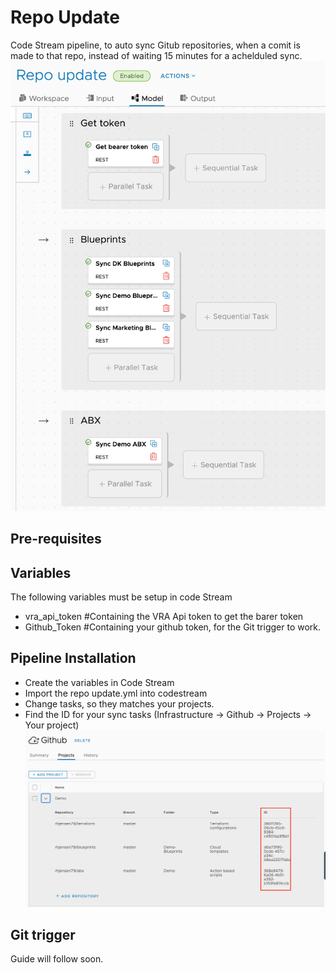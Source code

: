 # Repo Update

Code Stream pipeline, to auto sync Gitub repositories, when a comit is made to that repo, instead of waiting 15 minutes for a achelduled sync.
![ID](https://github.com/rhjensen79/vra-extensibility/blob/master/Repo_Update/Screenshoots/pipeline.png)

## Pre-requisites

## Variables

The following variables must be setup in code Stream

- vra_api_token #Containing the VRA Api token to get the barer token
- Github_Token #Containing your github token, for the Git trigger to work.


## Pipeline Installation

- Create the variables in Code Stream
- Import the repo update.yml into codestream
- Change tasks, so they matches your projects.
- Find the ID for your sync tasks (Infrastructure -> Github -> Projects -> Your project)
![ID](https://github.com/rhjensen79/vra-extensibility/blob/master/Repo_Update/Screenshoots/id.png)

## Git trigger

Guide will follow soon.